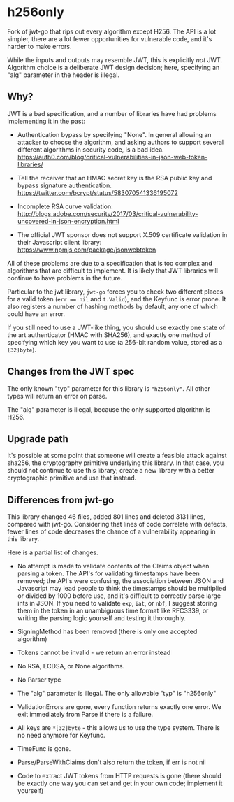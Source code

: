 # h256only

Fork of jwt-go that rips out every algorithm except H256. The API is a lot
simpler, there are a lot fewer opportunities for vulnerable code, and it's
harder to make errors.

While the inputs and outputs may resemble JWT, this is explicitly *not* JWT.
Algorithm choice is a deliberate JWT design decision; here, specifying an "alg"
parameter in the header is illegal.

## Why?

JWT is a bad specification, and a number of libraries have had problems
implementing it in the past:

- Authentication bypass by specifying "None". In general allowing an attacker to
choose the algorithm, and asking authors to support several different algorithms
in security code, is a bad idea. https://auth0.com/blog/critical-vulnerabilities-in-json-web-token-libraries/

- Tell the receiver that an HMAC secret key is the RSA public key and bypass
  signature authentication. https://twitter.com/bcrypt/status/583070541336195072

- Incomplete RSA curve validation: http://blogs.adobe.com/security/2017/03/critical-vulnerability-uncovered-in-json-encryption.html

- The official JWT sponsor does not support X.509 certificate validation in
  their Javascript client library: https://www.npmjs.com/package/jsonwebtoken

All of these problems are due to a specification that is too complex and
algorithms that are difficult to implement. It is likely that JWT libraries will
continue to have problems in the future.

Particular to the jwt library, `jwt-go` forces you to check two different places
for a valid token (`err == nil` and `t.Valid`), and the Keyfunc is error prone.
It also registers a number of hashing methods by default, any one of which could
have an error.

If you still need to use a JWT-like thing, you should use exactly one state of
the art authenticator (HMAC with SHA256), and exactly one method of specifying
which key you want to use (a 256-bit random value, stored as a `[32]byte`).

## Changes from the JWT spec

The only known "typ" parameter for this library is `"h256only"`. All other types
will return an error on parse.

The "alg" parameter is illegal, because the only supported algorithm is H256.

## Upgrade path

It's possible at some point that someone will create a feasible attack against
sha256, the cryptography primitive underlying this library. In that case, you
should not continue to use this library; create a new library with a better
cryptographic primitive and use that instead.

## Differences from jwt-go

This library changed 46 files, added 801 lines and deleted 3131 lines, compared
with jwt-go. Considering that lines of code correlate with defects, fewer lines
of code decreases the chance of a vulnerability appearing in this library.

Here is a partial list of changes.

- No attempt is made to validate contents of the Claims object when parsing a
token. The API's for validating timestamps have been removed; the API's were
confusing, the association between JSON and Javascript may lead people to
think the timestamps should be multiplied or divided by 1000 before use, and
it's difficult to correctly parse large ints in JSON. If you need to validate
`exp`, `iat`, or `nbf`, I suggest storing them in the token in an unambiguous
time format like RFC3339, or writing the parsing logic yourself and testing it
thoroughly.

- SigningMethod has been removed (there is only one accepted algorithm)

- Tokens cannot be invalid - we return an error instead

- No RSA, ECDSA, or None algorithms.

- No Parser type

- The "alg" parameter is illegal. The only allowable "typ" is "h256only"

- ValidationErrors are gone, every function returns exactly one error. We exit
immediately from Parse if there is a failure.

- All keys are `*[32]byte` - this allows us to use the type system. There is no need anymore for Keyfunc.

- TimeFunc is gone.

- Parse/ParseWithClaims don't also return the token, if err is not nil

- Code to extract JWT tokens from HTTP requests is gone (there should be exactly
  one way you can set and get in your own code; implement it yourself)
